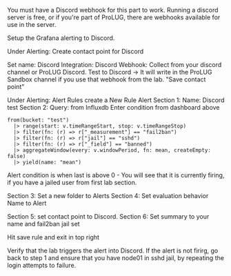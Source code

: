 You must have a Discord webhook for this part to work. Running a discord server is free, or if you're part of ProLUG, there are webhooks available for use in the server.

Setup the Grafana alerting to Discord.

Under Alerting: Create contact point for Discord

Set name: Discord
Integration: Discord
Webhook: Collect from your discord channel or ProLUG Discord.
Test to Discord -> It will write in the ProLUG Sandbox channel if you use that webhook from the lab.
"Save contact point"

Under Alerting: Alert Rules create a New Rule Alert
Section 1: Name: Discord test
Section 2: Query: from Influxdb
Enter condition from dashboard above

```plain
from(bucket: "test")
  |> range(start: v.timeRangeStart, stop: v.timeRangeStop)
  |> filter(fn: (r) => r["_measurement"] == "fail2ban")
  |> filter(fn: (r) => r["jail"] == "sshd")
  |> filter(fn: (r) => r["_field"] == "banned")
  |> aggregateWindow(every: v.windowPeriod, fn: mean, createEmpty: false)
  |> yield(name: "mean")
```

Alert condition is when last is above 0 - You will see that it is currently firing, if you have a jailed user from first lab section.

Section 3: Set a new folder to Alerts
Section 4: Set evaluation behavior Name to Alert

Section 5: set contact point to Discord.
Section 6: Set summary to your name and fail2ban jail set

Hit save rule and exit in top right

Verify that the lab triggers the alert into Discord. If the alert is not firirg, go back to step 1 and ensure that you have node01 in sshd jail, by repeating the login attempts to failure. 






